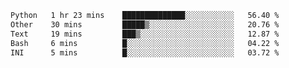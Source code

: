 
<!--START_SECTION:waka-->

```txt
Python   1 hr 23 mins    ██████████████░░░░░░░░░░░   56.40 %
Other    30 mins         █████▒░░░░░░░░░░░░░░░░░░░   20.76 %
Text     19 mins         ███▒░░░░░░░░░░░░░░░░░░░░░   12.87 %
Bash     6 mins          █░░░░░░░░░░░░░░░░░░░░░░░░   04.22 %
INI      5 mins          █░░░░░░░░░░░░░░░░░░░░░░░░   03.72 %
```

<!--END_SECTION:waka-->

<!--unk0e-ctrlmd-blitzh-Klöggr-->
